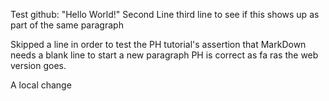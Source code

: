 Test github: "Hello World!"
Second Line
third line to see if this shows up as part of the same paragraph

Skipped a line in order to test the PH tutorial's assertion that MarkDown needs a blank line to start a new paragraph
PH is correct as fa ras the web version goes.

A local change
